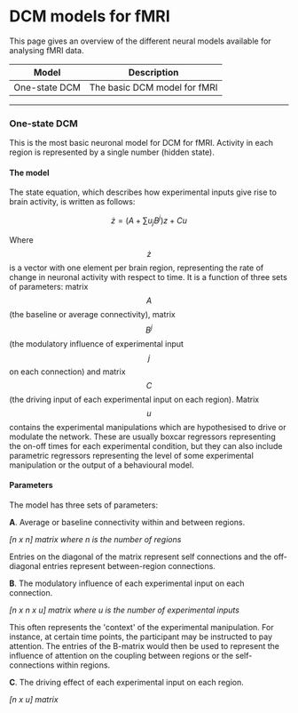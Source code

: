# DCM models for fMRI

This page gives an overview of the different neural models available for analysing fMRI data.

| Model | Description |
| --- | --- |
| One-state DCM | The basic DCM model for fMRI |

---

### One-state DCM

This is the most basic neuronal model for DCM for fMRI. Activity in each region is represented by a single number \(hidden state\).

#### The model

The state equation, which describes how experimental inputs give rise to brain activity, is written as follows:


$$
 \dot{z} = (A + \sum{u_jB^j})z + Cu
$$


Where $$\dot{z}$$ is a vector with one element per brain region, representing the rate of change in neuronal activity with respect to time. It is a function of three sets of parameters: matrix $$A$$ \(the baseline or average connectivity\), matrix $$B^j$$ \(the modulatory influence of experimental input $$j$$ on each connection\) and matrix $$C$$ \(the driving input of each experimental input on each region\). Matrix $$u$$ contains the experimental manipulations which are hypothesised to drive or modulate the network. These are usually boxcar regressors representing the on-off times for each experimental condition, but they can also include parametric regressors representing the level of some experimental manipulation or the output of a behavioural model.

#### Parameters

The model has three sets of parameters:

**A**.  Average or baseline connectivity within and between regions. 

*\[n x n\] matrix where n is the number of regions*

Entries on the diagonal of the matrix represent self connections and the off-diagonal entries represent between-region connections. 

**B**. The modulatory influence of each experimental input on each connection. 

*\[n x n x u\] matrix where u is the number of experimental inputs*

This often represents the 'context' of the experimental manipulation. For instance, at certain time points, the participant may be instructed to pay attention. The entries of the B-matrix would then be used to represent the influence of attention on the coupling between regions or the self-connections within regions. 

**C**. The driving effect of each experimental input on each region.

*\[n x u\] matrix*